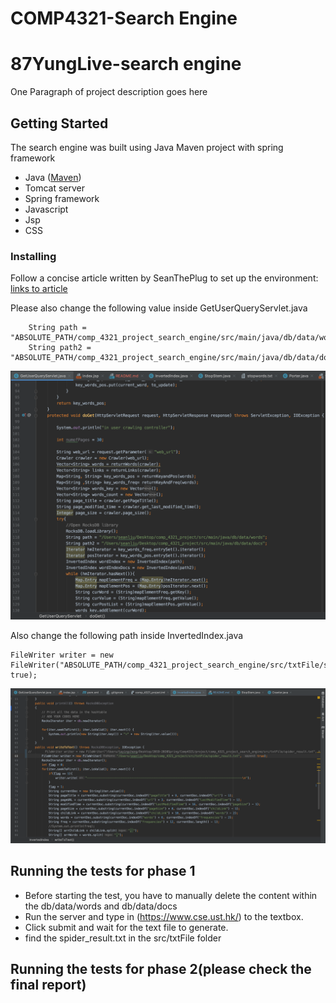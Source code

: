 # COMP4321-Search Engine 
# 87YungLive-search engine

One Paragraph of project description goes here

## Getting Started

The search engine was built using Java Maven project with spring framework

* Java ([Maven](https://maven.apache.org/))
* Tomcat server
* Spring framework
* Javascript
* Jsp
* CSS

### Installing

Follow a concise article written by SeanThePlug to set up the environment:
[links to article](https://medium.com/@seanliu_90343/how-to-set-up-a-tomcat-server-under-maven-project-structure-using-intellij-idea-macos-1475a975abf0)

Please also change the following value inside GetUserQueryServlet.java
```
    String path = "ABSOLUTE_PATH/comp_4321_project_search_engine/src/main/java/db/data/words";
    String path2 = "ABSOLUTE_PATH/comp_4321_project_search_engine/src/main/java/db/data/docs";
```

![Alt text](readme_image/read_me_image.png?raw=true "Title")

Also change the following path inside InvertedIndex.java 
```
FileWriter writer = new FileWriter("ABSOLUTE_PATH/comp_4321_project_search_engine/src/txtFile/spider_result.txt", true);
```
![Alt text](readme_image/read_me_image_2.png?raw=true "Title")

## Running the tests for phase 1

* Before starting the test, you have to manually delete the content within the db/data/words and db/data/docs
* Run the server and type in (https://www.cse.ust.hk/) to the textbox. 
* Click submit and wait for the text file to generate.
* find the spider_result.txt in the src/txtFile folder

## Running the tests for phase 2(please check the final report)
